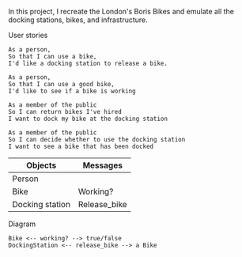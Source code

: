 In this project, I recreate the London's Boris Bikes and emulate all the docking stations, bikes, and infrastructure.

User stories 

```
As a person,
So that I can use a bike,
I'd like a docking station to release a bike.

As a person,
So that I can use a good bike,
I'd like to see if a bike is working
```

```
As a member of the public
So I can return bikes I've hired
I want to dock my bike at the docking station
```

```
As a member of the public
So I can decide whether to use the docking station
I want to see a bike that has been docked
```

|Objects 		   	  |       Messages     |
|----------------|--------------------|
|Person		        |		                  |
|Bike				        |     Working?       |
|Docking station	|   	Release_bike    |

Diagram 

```
Bike <-- working? --> true/false
DockingStation <-- release_bike --> a Bike
```
